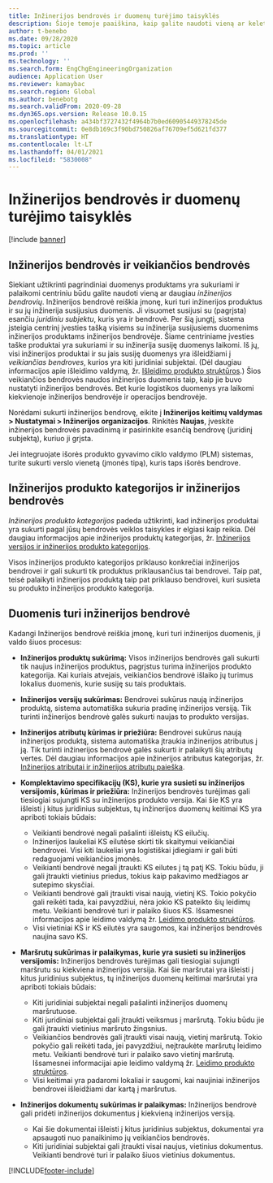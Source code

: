 ```yaml
---
title: Inžinerijos bendrovės ir duomenų turėjimo taisyklės
description: Šioje temoje paaiškina, kaip galite naudoti vieną ar keletą inžinerijos bendrovių siekiant užtikrinti, kad pagrindiniai duomenys produktams yra sukuriami ir palaikomi centriniu būdu. Inžinerijos bendrovė reiškia įmonę, kuri turi inžinerijos produktus ir su jų inžinerija susijusius duomenis.
author: t-benebo
ms.date: 09/28/2020
ms.topic: article
ms.prod: ''
ms.technology: ''
ms.search.form: EngChgEngineeringOrganization
audience: Application User
ms.reviewer: kamaybac
ms.search.region: Global
ms.author: benebotg
ms.search.validFrom: 2020-09-28
ms.dyn365.ops.version: Release 10.0.15
ms.openlocfilehash: a434bf3727432f4964b7b0ed60905449378245de
ms.sourcegitcommit: 0e8db169c3f90bd750826af76709ef5d621fd377
ms.translationtype: HT
ms.contentlocale: lt-LT
ms.lasthandoff: 04/01/2021
ms.locfileid: "5830008"
---
```

# <a name="engineering-companies-and-data-ownership-rules"></a>Inžinerijos bendrovės ir duomenų turėjimo taisyklės

[!include [banner](../includes/banner.md)]

## <a name="engineering-companies-and-operational-companies"></a>Inžinerijos bendrovės ir veikiančios bendrovės

Siekiant užtikrinti pagrindiniai duomenys produktams yra sukuriami ir palaikomi centriniu būdu galite naudoti vieną ar daugiau *inžinerijos bendrovių*. Inžinerijos bendrovė reiškia įmonę, kuri turi inžinerijos produktus ir su jų inžinerija susijusius duomenis. Ji visuomet susijusi su (pagrįsta) esančiu *juridiniu subjektu*, kuris yra ir bendrovė. Per šią jungtį, sistema įsteigia centrinį įvesties tašką visiems su inžinerija susijusiems duomenims inžinerijos produktams inžinerijos bendrovėje. Šiame centriniame įvesties taške produktai yra sukuriami ir su inžinerija susiję duomenys laikomi. Iš jų, visi inžinerijos produktai ir su jais susiję duomenys yra išleidžiami į *veikiančias bendroves*, kurios yra kiti juridiniai subjektai. (Dėl daugiau informacijos apie išleidimo valdymą, žr. [Išleidimo produkto struktūros](release-product-structure.md).) Šios veikiančios bendrovės naudos inžinerijos duomenis taip, kaip jie buvo nustatyti inžinerijos bendrovės. Bet kurie logistikos duomenys yra laikomi kiekvienoje inžinerijos bendrovėje ir operacijos bendrovėje.

Norėdami sukurti inžinerijos bendrovę, eikite į **Inžinerijos keitimų valdymas \> Nustatymai \> Inžinerijos organizacijos**. Rinkitės **Naujas**, įveskite inžinerijos bendrovės pavadinimą ir pasirinkite esančią bendrovę (juridinį subjektą), kuriuo ji grįsta.

Jei integruojate išorės produkto gyvavimo ciklo valdymo (PLM) sistemas, turite sukurti verslo vienetą (įmonės tipą), kuris taps išorės bendrove.

## <a name="engineering-product-categories-and-engineering-companies"></a>Inžinerijos produkto kategorijos ir inžinerijos bendrovės

*Inžinerijos produkto kategorijos* padeda užtikrinti, kad inžinerijos produktai yra sukurti pagal jūsų bendrovės veiklos taisykles ir elgiasi kaip reikia. Dėl daugiau informacijos apie inžinerijos produktų kategorijas, žr. [Inžinerijos versijos ir inžinerijos produkto kategorijos](engineering-versions-product-category.md).

Visos inžinerijos produkto kategorijos priklauso konkrečiai inžinerijos bendrovei ir gali sukurti tik produktus priklausančius tai bendrovei. Taip pat, teisė palaikyti inžinerijos produktą taip pat priklauso bendrovei, kuri susieta su produkto inžinerijos produkto kategorija.

## <a name="data-that-is-owned-by-the-engineering-company"></a>Duomenis turi inžinerijos bendrovė

Kadangi Inžinerijos bendrovė reiškia įmonę, kuri turi inžinerijos duomenis, ji valdo šiuos procesus:

- **Inžinerijos produktų sukūrimą:** Visos inžinerijos bendrovės gali sukurti tik naujus inžinerijos produktus, pagrįstus turima inžinerijos produkto kategorija. Kai kuriais atvejais, veikiančios bendrovė išlaiko jų turimus lokalius duomenis, kurie susiję su tais produktais.
- **Inžinerijos versijų sukūrimas:** Bendrovei sukūrus naują inžinerijos produktą, sistema automatiška sukuria pradinę inžinerijos versiją. Tik turinti inžinerijos bendrovė galės sukurti naujas to produkto versijas.
- **Inžinerijos atributų kūrimas ir priežiūra:** Bendrovei sukūrus naują inžinerijos produktą, sistema automatiška įtraukia inžinerijos atributus į ją. Tik turinti inžinerijos bendrovė galės sukurti ir palaikyti šių atributų vertes. Dėl daugiau informacijos apie inžinerijos atributus kategorijas, žr. [Inžinerijos atributai ir inžinerijos atributų paieška](engineering-attributes-and-search.md).
- **Komplektavimo specifikacijų (KS), kurie yra susieti su inžinerijos versijomis, kūrimas ir priežiūra:** Inžinerijos bendrovės turėjimas gali tiesiogiai sujungti KS su inžinerijos produkto versija. Kai šie KS yra išleisti į kitus juridinius subjektus, tų inžinerijos duomenų keitimai KS yra apriboti tokiais būdais:

    - Veikianti bendrovė negali pašalinti išleistų KS eilučių.
    - Inžinerijos laukeliai KS eilutėse skirti tik skaitymui veikiančiai bendrovei. Visi kiti laukeliai yra logistiškai įdiegiami ir gali būti redaguojami veikiančios įmonės.
    - Veikianti bendrovė negali įtraukti KS eilutes į tą patį KS. Tokiu būdu, ji gali įtraukti vietinius priedus, tokius kaip pakavimo medžiagos ar sutepimo skysčiai.
    - Veikianti bendrovė gali įtraukti visai naują, vietinį KS. Tokio pokyčio gali reikėti tada, kai pavyzdžiui, nėra jokio KS pateikto šių leidimų metu. Veikianti bendrovė turi ir palaiko šiuos KS. Išsamesnei informacijos apie leidimo valdymą žr. [Leidimo produkto struktūros](release-product-structure.md).
    - Visi vietiniai KS ir KS eilutės yra saugomos, kai inžinerijos bendrovės naujina savo KS.

- **Maršrutų sukūrimas ir palaikymas, kurie yra susieti su inžinerijos versijomis:** Inžinerijos bendrovės turėjimas gali tiesiogiai sujungti maršrutu su kiekviena inžinerijos versija. Kai šie maršrutai yra išleisti į kitus juridinius subjektus, tų inžinerijos duomenų keitimai maršrutai yra apriboti tokiais būdais:

    - Kiti juridiniai subjektai negali pašalinti inžinerijos duomenų maršrutuose.
    - Kiti juridiniai subjektai gali įtraukti veiksmus į maršrutą. Tokiu būdu jie gali įtraukti vietinius maršruto žingsnius.
    - Veikiančios bendrovės gali įtraukti visai naują, vietinį maršrutą. Tokio pokyčio gali reikėti tada, jei pavyzdžiui, neįtraukėte maršrutų leidimo metu. Veikianti bendrovė turi ir palaiko savo vietinį maršrutą. Išsamesnei informacijai apie leidimo valdymą žr. [Leidimo produkto struktūros](release-product-structure.md).
    - Visi keitimai yra padaromi lokaliai ir saugomi, kai naujiniai inžinerijos bendrovei išleidžiami dar kartą į maršrutus.

- **Inžinerijos dokumentų sukūrimas ir palaikymas:** Inžinerijos bendrovė gali pridėti inžinerijos dokumentus į kiekvieną inžinerijos versiją.

    - Kai šie dokumentai išleisti į kitus juridinius subjektus, dokumentai yra apsaugoti nuo panaikinimo jų veikiančios bendrovės.
    - Kiti juridiniai subjektai gali įtraukti visai naujus, vietinius dokumentus. Veikianti bendrovė turi ir palaiko šiuos vietinius dokumentus.


[!INCLUDE[footer-include](../../includes/footer-banner.md)]